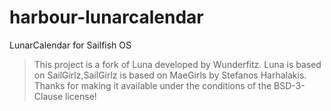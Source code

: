 # harbour-lunarcalendar
LunarCalendar for Sailfish OS

> This project is a fork of Luna developed by Wunderfitz. Luna is based on SailGirlz,SailGirlz is based on MaeGirls by Stefanos Harhalakis. Thanks for making it available under the conditions of the BSD-3-Clause license!

